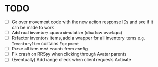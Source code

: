 # TODO

- [ ] Go over movement code with the new action response IDs and see if it can be made to work
- [ ] Add real inventory space simulation (disallow overlaps)
- [ ] Refactor inventory items, add a wrapper for all inventory items e.g. `InventoryItem` contains `Equipment`
- [ ] Parse all item mod counts from config
- [ ] Fix crash on RRSpy when clicking through Avatar parents
- [ ] (Eventually) Add range check when client requests Activate
